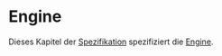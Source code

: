 # Engine

Dieses Kapitel der
[Spezifikation](Spezifikation-GE.md)
spezifiziert die
[Engine](Engine-GE.md).